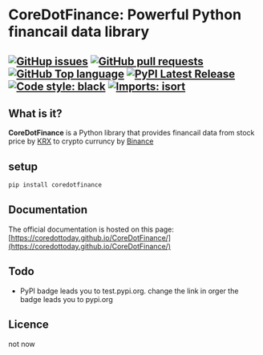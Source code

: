# CoreDotFinance: Powerful Python financail data library
[![GitHup issues](https://img.shields.io/github/issues/CoreDotToday/CoreDotFinance)](https://github.com/CoreDotToday/CoreDotFinance/issues)
[![GitHub pull requests](https://img.shields.io/github/issues-pr/CoreDotToday/CoreDotFinance)](https://github.com/CoreDotToday/CoreDotFinance/pulls)
[![GitHub Top language](https://img.shields.io/github/languages/top/CoreDotToday/CoreDotFinance)](https://github.com/CoreDotToday/CoreDotFinance/search?l=python)
[![PyPI Latest Release](https://img.shields.io/static/v1?label=PyPI&message=0.0.1&color=orange)](https://test.pypi.org/project/coredotfinance/)
[![Code style: black](https://img.shields.io/badge/code%20style-black-000000.svg)](https://github.com/psf/black)
[![Imports: isort](https://img.shields.io/badge/%20imports-isort-%231674b1?style=flat&labelColor=ef8336)](https://pycqa.github.io/isort/)
----------------------------

## What is it?
**CoreDotFinance** is a Python library that provides financail data from stock price by [KRX](https://www.data.krx.co.kr) to crypto curruncy by [Binance](https://www.binance.com)

## setup
```sh
pip install coredotfinance
```

## Documentation
The official documentation is hosted on this page: [https://coredottoday.github.io/CoreDotFinance/](https://coredottoday.github.io/CoreDotFinance/)

## Todo
 - PyPI badge leads you to test.pypi.org. change the link in orger the badge leads you to pypi.org

## Licence
not now


